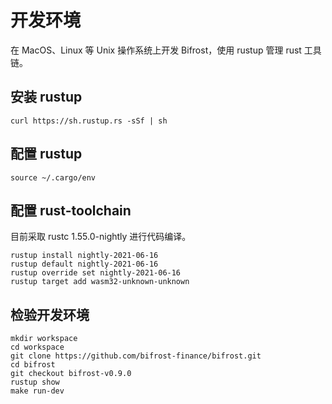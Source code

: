 # 开发环境

在 MacOS、Linux 等 Unix 操作系统上开发 Bifrost，使用 rustup 管理 rust 工具链。

## 安装 rustup

```
curl https://sh.rustup.rs -sSf | sh
```

## 配置 rustup

```
source ~/.cargo/env
```

## 配置 rust-toolchain

目前采取 rustc 1.55.0-nightly 进行代码编译。

```
rustup install nightly-2021-06-16
rustup default nightly-2021-06-16
rustup override set nightly-2021-06-16
rustup target add wasm32-unknown-unknown
```

检验开发环境
------

```
mkdir workspace
cd workspace
git clone https://github.com/bifrost-finance/bifrost.git 
cd bifrost
git checkout bifrost-v0.9.0 
rustup show
make run-dev
```



